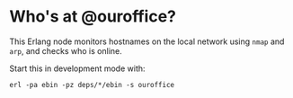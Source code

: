 Who's at @ouroffice?
====================

This Erlang node monitors hostnames on the local network using `nmap`
and `arp`, and checks who is online. 

Start this in development mode with:

    erl -pa ebin -pz deps/*/ebin -s ouroffice

